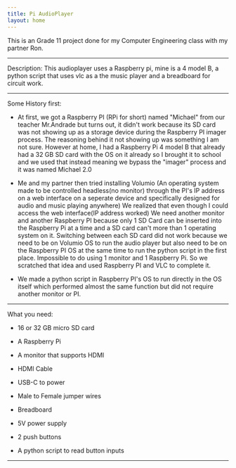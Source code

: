 ```yaml
---
title: Pi AudioPlayer
layout: home
---
```

This is an Grade 11 project done for my Computer Engineering class with my partner Ron.
<hr>
Description: This audioplayer uses a Raspberry pi, mine is a 4 model B, a python script that uses vlc as a the music player and a breadboard for circuit work.
<hr>
Some History first:

- At first, we got a Raspberry PI (RPi for short) named "Michael" from our teacher Mr.Andrade but turns out, it didn't work because its SD card was not showing up as a storage device during the Raspberry PI imager process. The reasoning behind it not showing up was something I am not sure. However at home, I had a Raspberry Pi 4 model B that already had a 32 GB SD card with the OS on it already so I brought it to school and we used that instead meaning we bypass the "imager" process and it was named Michael 2.0

- Me and my partner then tried installing Volumio (An operating system made to be controlled headless(no monitor) through the PI's IP address on a web interface on a seperate device and specifically designed for audio and music playing anywhere) We realized that even though I could access the web interface(IP address worked) We need another monitor and another Raspberry PI because only 1 SD Card can be inserted into the Raspberry Pi at a time and a SD card can't more than 1 operating system on it. Switching between each SD card did not work because we need to be on Volumio OS to run the audio player but also need to be on the Raspberry PI OS at the same time to run the python script in the first place. Impossible to do using 1 monitor and 1 Raspberry Pi. So we scratched that idea and used Raspberry PI and VLC to complete it.

- We made a python script in Raspberry PI's OS to run directly in the OS itself which performed almost the same function but did not require another monitor or PI.
<hr>
What you need:  

-  16 or 32 GB micro SD card

-  A Raspberry Pi

-  A monitor that supports HDMI

-  HDMI Cable

-  USB-C to power

- Male to Female jumper wires  

- Breadboard  

- 5V power supply  

- 2 push buttons  

- A python script to read button inputs
<hr>


  
  

